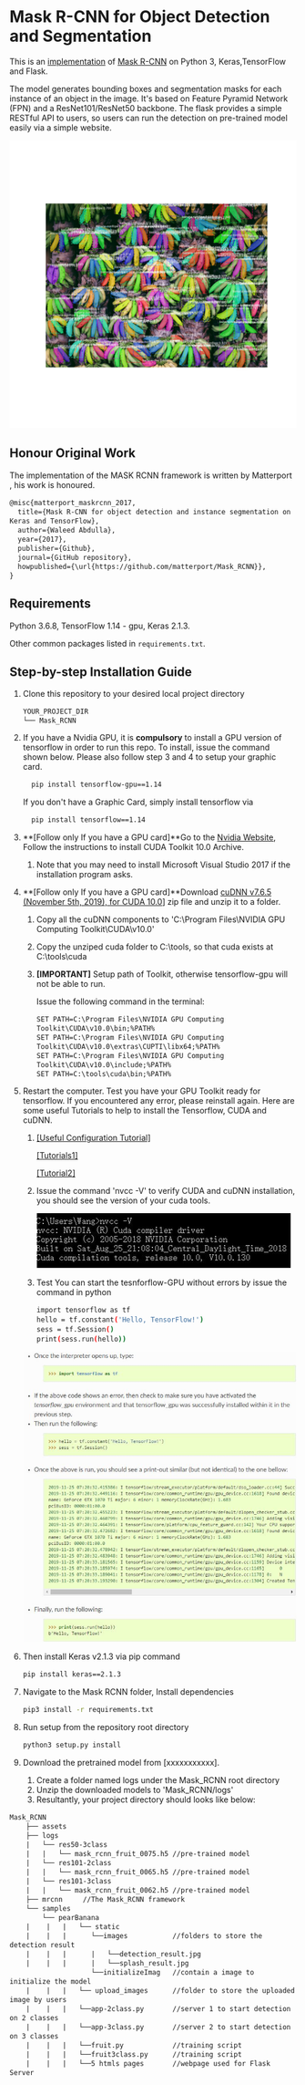 # Mask R-CNN for Object Detection and Segmentation

This is an [implementation](https://github.com/matterport/Mask_RCNN) of [Mask R-CNN](https://arxiv.org/abs/1703.06870) on Python 3, Keras,TensorFlow and Flask. 

The model generates bounding boxes and segmentation masks for each instance of an object in the image. It's based on Feature Pyramid Network (FPN) and a ResNet101/ResNet50 backbone. The flask provides a simple RESTful API to users, so users can run the  detection on pre-trained model easily via a simple website. 

![Instance Segmentation Sample](assets/sample-3class-takes6min30secs-178detection-allCorrect.jpg)

## Honour Original Work
The implementation of the MASK RCNN framework is written by Matterport , his work is honoured. 
```
@misc{matterport_maskrcnn_2017,
  title={Mask R-CNN for object detection and instance segmentation on Keras and TensorFlow},
  author={Waleed Abdulla},
  year={2017},
  publisher={Github},
  journal={GitHub repository},
  howpublished={\url{https://github.com/matterport/Mask_RCNN}},
}
```

## Requirements
Python 3.6.8, TensorFlow 1.14 - gpu, Keras 2.1.3.

Other common packages listed in `requirements.txt`.


## Step-by-step Installation Guide
1. Clone this repository to your desired local project directory

    ```
    YOUR_PROJECT_DIR
    └── Mask_RCNN
    ```

2. If you have a Nvidia GPU, it is **compulsory** to install a GPU version of tensorflow in order to run this repo. To install, issue the command shown below. Please also follow step 3 and 4 to setup your graphic card. 

    ```bash
      pip install tensorflow-gpu==1.14
    ```

   If you don't have a Graphic Card, simply install tensorflow via

    ```bash
      pip install tensorflow==1.14
    ```

3. **[Follow only If you have a GPU card]**Go to the [Nvidia Website](https://developer.nvidia.com/cuda-10.0-download-archive), Follow the instructions to install CUDA Toolkit 10.0 Archive. 

   1. Note that you may need to install Microsoft Visual Studio 2017 if the installation program asks.
   
4. **[Follow only If you have a GPU card]**Download [cuDNN v7.6.5 (November 5th, 2019), for CUDA 10.0](https://developer.nvidia.com/rdp/cudnn-download#a-collapse765-10)] zip file and unzip it to a folder. 

    1. Copy all the cuDNN components to 'C:\Program Files\NVIDIA GPU Computing Toolkit\CUDA\v10.0'

    2. Copy the unziped cuda folder to C:\tools, so that cuda exists at C:\tools\cuda

    3. **[IMPORTANT]** Setup path of Toolkit, otherwise tensorflow-gpu will not be able to run. 

       Issue the following command in the terminal:

       ```
       SET PATH=C:\Program Files\NVIDIA GPU Computing Toolkit\CUDA\v10.0\bin;%PATH%
       SET PATH=C:\Program Files\NVIDIA GPU Computing Toolkit\CUDA\v10.0\extras\CUPTI\libx64;%PATH%
       SET PATH=C:\Program Files\NVIDIA GPU Computing Toolkit\CUDA\v10.0\include;%PATH%
       SET PATH=C:\tools\cuda\bin;%PATH%
       ```

5. Restart the computer. Test you have your GPU Toolkit ready for tensorflow. If you encountered any error, please reinstall again. Here are some useful Tutorials to help to install the Tensorflow, CUDA and cuDNN. 

   1. [[Useful Configuration Tutorial]](https://tensorflow-object-detection-api-tutorial.readthedocs.io/en/latest/install.html)  

      [[Tutorials1]](https://www.tensorflow.org/install/gpu) 

      [[Tutorial2]](https://docs.nvidia.com/deeplearning/sdk/cudnn-install/index.html#install-windows) 

   2. Issue the command 'nvcc -V' to verify CUDA and cuDNN installation, you should see the version of your cuda tools. 

      ![Instance Segmentation Sample](assets/cuda_test.jpg)

   3. Test You can start the tesnforflow-GPU without errors by issue the command in python 

       ```bash
       import tensorflow as tf
       hello = tf.constant('Hello, TensorFlow!')
       sess = tf.Session()
       print(sess.run(hello))
       ```
   ![Instance Segmentation Sample](assets/gpu_test.jpg)

6. Then install Keras v2.1.3 via pip command

   ```bash
   pip install keras==2.1.3
   ```

7. Navigate to the Mask RCNN folder, Install dependencies

   ```bash
   pip3 install -r requirements.txt
   ```

8. Run setup from the repository root directory
    ```bash
    python3 setup.py install
    ```
    
9. Download the pretrained model from [xxxxxxxxxxx].

    1. Create a folder named logs under the Mask_RCNN root directory
    2. Unzip the downloaded models to 'Mask_RCNN/logs'
    3. Resultantly, your project directory should looks like below:

```
Mask_RCNN
    ├── assets        
    ├── logs							
    |   └── res50-3class  
    |   |   └── mask_rcnn_fruit_0075.h5 //pre-trained model 
    |   └── res101-2class  
    |   |   └── mask_rcnn_fruit_0065.h5 //pre-trained model
    |   └── res101-3class  
    |   |   └── mask_rcnn_fruit_0062.h5 //pre-trained model
    ├── mrcnn     //The Mask_RCNN framework
    └── samples
        └── pearBanana
    |    |   |   └── static
    |    |   | 		└──images			//folders to store the detection result
    |    |   | 		|	└──detection_result.jpg
    |    |   | 		|	└──splash_result.jpg
       			    └──initializeImag	//contain a image to initialize the model
    |    |   |   └── upload_images		//folder to store the uploaded image by users
    |    |   |   └──app-2class.py		//server 1 to start detection on 2 classes 
    |    |   |   └──app-3class.py		//server 2 to start detection on 3 classes
    |    |   |   └──fruit.py			//training script
    |    |   |   └──fruit3class.py		//training script
    |    |   |   └──5 htmls pages		//webpage used for Flask Server
    
```